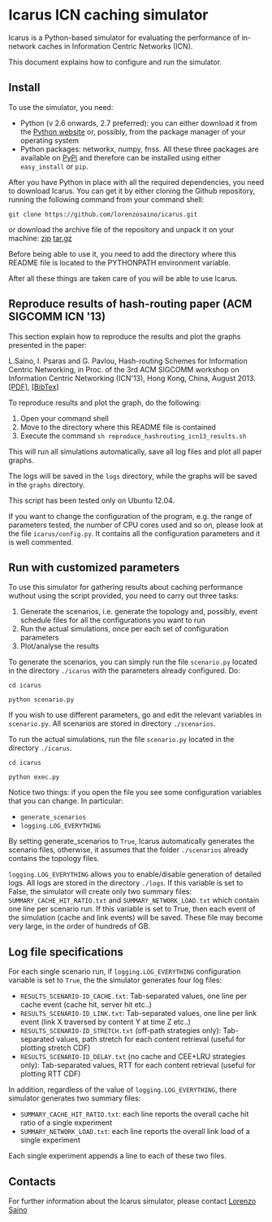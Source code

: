 # Icarus ICN caching simulator

Icarus is a Python-based simulator for evaluating the performance of in-network
caches in Information Centric Networks (ICN).

This document explains how to configure and run the simulator.

## Install
To use the simulator, you need:

* Python (v 2.6 onwards, 2.7 preferred): you can either download it from the
  [Python website](http://www.python.org) or, possibly, from the package manager of your
  operating system
* Python packages: networkx, numpy, fnss. All these three packages are available
  on [PyPi](https://pypi.python.org/‎) and therefore can be installed using
  either `easy_install` or `pip`.
  
After you have Python in place with all the required dependencies, you need to
download Icarus. You can get it by either cloning the Github repository,
running the following command from your command shell:

`git clone https://github.com/lorenzosaino/icarus.git`

or download the archive file of the repository and unpack it on your machine:
[zip](https://github.com/lorenzosaino/icarus/archive/master.zip) 
[tar.gz](https://github.com/lorenzosaino/icarus/archive/master.tar.gz)

Before being able to use it, you need to add the directory where this README
file is located to the PYTHONPATH environment variable.

After all these things are taken care of you will be able to use Icarus.

## Reproduce results of hash-routing paper (ACM SIGCOMM ICN '13)
This section explain how to reproduce the results and plot the graphs presented
in the paper:

L.Saino, I. Psaras and G. Pavlou, Hash-routing Schemes for Information Centric
Networking, in Proc. of the 3rd ACM SIGCOMM workshop on Information Centric
Networking (ICN'13), Hong Kong, China, August 2013.
[\[PDF\]](http://www.ee.ucl.ac.uk/~lsaino/publications/hashrouting-icn13.pdf),
[\[BibTex\]](http://www.ee.ucl.ac.uk/~lsaino/publications/hashrouting-icn13.bib)

To reproduce results and plot the graph, do the following:

1. Open your command shell
2. Move to the directory where this README file is contained
3. Execute the command `sh reproduce_hashrouting_icn13_results.sh`

This will run all simulations automatically, save all log files and plot all
paper graphs.

The logs will be saved in the `logs` directory, while the graphs will be saved
in the `graphs` directory.

This script has been tested only on Ubuntu 12.04.

If you want to change the configuration of the program, e.g. the range of
parameters tested, the number of CPU cores used and so on, please look at the 
file `icarus/config.py`. It contains all the configuration parameters and it is
well commented.

## Run with customized parameters
To use this simulator for gathering results about caching performance wuthout
using the script provided, you need to carry out three tasks:

1. Generate the scenarios, i.e. generate the topology and, possibly, event
   schedule files for all the configurations you want to run
2. Run the actual simulations, once per each set of configuration parameters
3. Plot/analyse the results

To generate the scenarios, you can simply run the file `scenario.py` located in
the directory `./icarus` with the parameters already configured. Do:

`cd icarus`

`python scenario.py`

If you wish to use different parameters, go and edit the relevant variables in
`scenario.py`. All scenarios are stored in directory `./scenarios`.

To run the actual simulations, run the file `scenario.py` located in the directory `./icarus`.

`cd icarus`

`python exec.py`

Notice two things: if you open the file you see some configuration variables
that you can change. In particular:

* `generate_scenarios`
* `logging.LOG_EVERYTHING`

By setting generate_scenarios to `True`, Icarus automatically generates the
scenario files, otherwise, it assumes that the folder `./scenarios` already
contains the topology files.

`logging.LOG_EVERYTHING` allows you to enable/disable generation of detailed logs.
All logs are stored in the directory `./logs`.
If this variable is set to False, the simulator will create only two summary
files: `SUMMARY_CACHE_HIT_RATIO.txt` and `SUMMARY_NETWORK_LOAD.txt` which
contain one line per scenario run. If this variable is set to True, then each
event of the simulation (cache and link events) will be saved.
These file may become very large, in the order of hundreds of GB.

## Log file specifications
For each single scenario run, if `logging.LOG_EVERYTHING` configuration
variable is set to `True`, the the simulator generates four log files:

* `RESULTS_SCENARIO-ID_CACHE.txt`: Tab-separated values, one line per cache event (cache hit, server hit etc..)
* `RESULTS_SCENARIO-ID_LINK.txt`: Tab-separated values, one line per link event (link X traversed by content Y at time Z etc..)
* `RESULTS_SCENARIO-ID_STRETCH.txt` (off-path strategies only): Tab-separated values, path stretch for each content retrieval (useful for plotting stretch CDF)
* `RESULTS_SCENARIO-ID_DELAY.txt` (no cache and CEE+LRU strategies only): Tab-separated values, RTT for each content retrieval (useful for plotting RTT CDF)

In addition, regardless of the value of `logging.LOG_EVERYTHING`, there
simulator generates two summary files:

* `SUMMARY_CACHE_HIT_RATIO.txt`: each line reports the overall cache hit ratio of a single experiment
* `SUMMARY_NETWORK_LOAD.txt`: each line reports the overall link load of a single experiment

Each single experiment appends a line to each of these two files.

## Contacts
For further information about the Icarus simulator, please contact
[Lorenzo Saino](http://www.ee.ucl.ac.uk/~lsaino)

